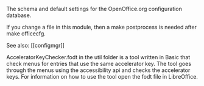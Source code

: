 The schema and default settings for the OpenOffice.org configuration database.

If you change a file in this module, then a make postprocess is needed after make officecfg.

See also:
[[configmgr]]

AcceleratorKeyChecker.fodt in the util folder is a tool written in Basic that check menus for
entries that use the same accelerator key. The tool goes through the menus using the accessibility
api and checks the accelerator keys. For information on how to use the tool open the fodt file
in LibreOffice.
